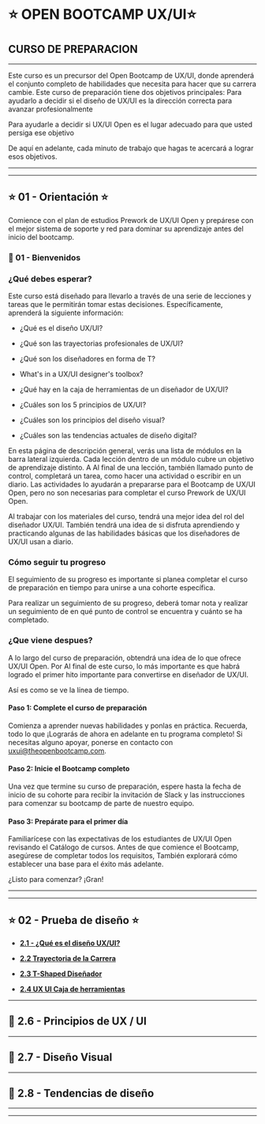 # :star: OPEN BOOTCAMP UX/UI:star:

## CURSO DE PREPARACION

---

Este curso es un precursor del Open Bootcamp de UX/UI, donde aprenderá el conjunto completo de habilidades que necesita para hacer que su carrera cambie. Este curso de preparación tiene dos objetivos principales:
Para ayudarlo a decidir si el diseño de UX/UI es la dirección correcta para avanzar profesionalmente

Para ayudarle a decidir si UX/UI Open es el lugar adecuado para que usted persiga ese objetivo

De aquí en adelante, cada minuto de trabajo que hagas te acercará a lograr esos objetivos.

---
---

## :star: 01 - Orientación :star:

Comience con el plan de estudios Prework de UX/UI Open y prepárese con el mejor sistema de soporte y red para dominar su aprendizaje antes del inicio del bootcamp.

### :stars:  01 - Bienvenidos 

### ¿Qué debes esperar?

Este curso está diseñado para llevarlo a través de una serie de lecciones y tareas que le permitirán tomar estas decisiones. Específicamente, aprenderá la siguiente información:

- ¿Qué es el diseño UX/UI?

- ¿Qué son las trayectorias profesionales de UX/UI?

- ¿Qué son los diseñadores en forma de T?

- What's in a UX/UI designer's toolbox?

- ¿Qué hay en la caja de herramientas de un diseñador de UX/UI?

- ¿Cuáles son los 5 principios de UX/UI?

- ¿Cuáles son los principios del diseño visual?

- ¿Cuáles son las tendencias actuales de diseño digital?

En esta página de descripción general, verás una lista de módulos en la barra lateral izquierda. Cada lección dentro de un módulo cubre un objetivo de aprendizaje distinto. A Al final de una lección, también llamado punto de control, completará un tarea, como hacer una actividad o escribir en un diario. Las actividades lo ayudarán a prepararse para el Bootcamp de UX/UI Open, pero no son necesarias para completar el curso Prework de UX/UI Open.

Al trabajar con los materiales del curso, tendrá una mejor idea del rol del diseñador UX/UI. También tendrá una idea de si disfruta aprendiendo y practicando algunas de las habilidades básicas que los diseñadores de UX/UI usan a diario.

### Cómo seguir tu progreso

El seguimiento de su progreso es importante si planea completar el curso de preparación en tiempo para unirse a una cohorte específica.

Para realizar un seguimiento de su progreso, deberá tomar nota y realizar un seguimiento de en qué punto de control se encuentra y cuánto se ha completado.

### ¿Que viene despues?

A lo largo del curso de preparación, obtendrá una idea de lo que ofrece UX/UI Open. Por Al final de este curso, lo más importante es que habrá logrado el primer hito importante para convertirse en diseñador de UX/UI.

Así es como se ve la línea de tiempo.




#### Paso 1: Complete el curso de preparación

Comienza a aprender nuevas habilidades y ponlas en práctica. Recuerda, todo lo que ¡Lograrás de ahora en adelante en tu programa completo! Si necesitas alguno apoyar, ponerse en contacto con [uxui@theopenbootcamp.com](uxui@theopenbootcamp.com).


#### Paso 2: Inicie el Bootcamp completo

Una vez que termine su curso de preparación, espere hasta la fecha de inicio de su cohorte para recibir la invitación de Slack y las instrucciones para comenzar su bootcamp de parte de nuestro equipo.


#### Paso 3: Prepárate para el primer día
Familiarícese con las expectativas de los estudiantes de UX/UI Open revisando el Catálogo de cursos. Antes de que comience el Bootcamp, asegúrese de completar todos los requisitos, También explorará cómo establecer una base para el éxito más adelante.

¿Listo para comenzar? ¡Gran!



---
---

## :star: 02 - Prueba de diseño :star:

- [**2.1 - ¿Qué es el diseño UX/UI?**](https://github.com/eugenia1984/DisenoUX-UI/blob/main/open_bootcamp_ux_ui/curso_de_preparacion/2.1.que_es_el_dise%C3%B1o.md)

- [**2.2 Trayectoria de la Carrera**](https://github.com/eugenia1984/DisenoUX-UI/blob/main/open_bootcamp_ux_ui/curso_de_preparacion/2.2trayectoria_de_carrera.md)

- [**2.3 T-Shaped Diseñador**](https://github.com/eugenia1984/DisenoUX-UI/blob/main/open_bootcamp_ux_ui/curso_de_preparacion/2.3_t-shaped_diseniador.md)

- [**2.4 UX UI Caja de herramientas**](https://github.com/eugenia1984/DisenoUX-UI/blob/main/open_bootcamp_ux_ui/curso_de_preparacion/2.4_ux_ui_caja_de_herramientas.md)



---

## :stars: 2.6 - Principios de UX / UI

---

## :stars: 2.7 - Diseño Visual

---

## :stars: 2.8 - Tendencias de diseño


---
---
